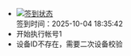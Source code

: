 - [![签到状态](https://github.com/womade/Cloud189-Actions/actions/workflows/main.yml/badge.svg?branch=main)](https://github.com/womade/Cloud189-Actions/actions/workflows/main.yml) <br> 签到时间：2025-10-04 18:35:42
- 开始执行帐号1
- 设备ID不存在，需要二次设备校验
